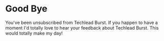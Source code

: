 # Good Bye

You've been unsubscribed from Techlead Burst. If you happen to have a moment I'd totally love to 
hear your feedback about Techlead Burst. This would totally make my day!
